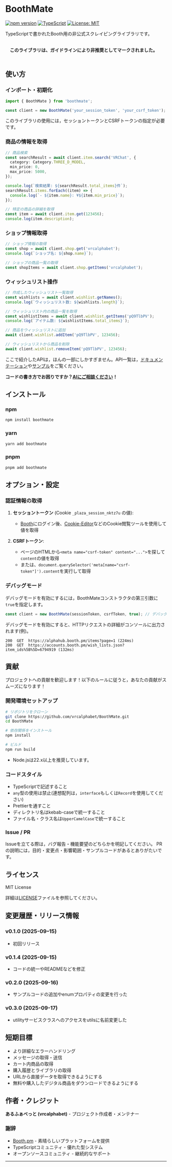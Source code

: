 # BoothMate

[![npm version](https://badge.fury.io/js/boothmate.svg)](https://badge.fury.io/js/boothmate)
[![TypeScript](https://img.shields.io/badge/TypeScript-Ready-blue.svg)](https://www.typescriptlang.org/)
[![License: MIT](https://img.shields.io/badge/License-MIT-yellow.svg)](https://opensource.org/licenses/MIT)

TypeScriptで書かれたBooth用の非公式スクレイピングライブラリです。

\
　**このライブラリは、ガイドラインにより非推奨としてマークされました。**
\
　
## 使い方

### インポート・初期化

```typescript
import { BoothMate } from 'boothmate';

const client = new BoothMate('your_session_token', 'your_csrf_token');
```

このライブラリの使用には，セッショントークンとCSRFトークンの指定が必要です。

### 商品の情報を取得

```typescript
// 商品検索
const searchResult = await client.item.search('VRChat', {
  category: Category.THREE_D_MODEL,
  min_price: 0,
  max_price: 5000,
});

console.log(`検索結果: ${searchResult.total_items}件`);
searchResult.items.forEach((item) => {
  console.log(`- ${item.name}: ¥${item.min_price}`);
});

// 特定の商品の詳細を取得
const item = await client.item.get(123456);
console.log(item.description);
```

### ショップ情報取得

```typescript
// ショップ情報の取得
const shop = await client.shop.get('vrcalphabet');
console.log(`ショップ名: ${shop.name}`);

// ショップの商品一覧の取得
const shopItems = await client.shop.getItems('vrcalphabet');
```

### ウィッシュリスト操作

```typescript
// 作成したウィッシュリスト一覧取得
const wishlists = await client.wishlist.getNames();
console.log(`ウィッシュリスト数: ${wishlists.length}`);

// ウィッシュリスト内の商品一覧を取得
const wishlistItems = await client.wishlist.getItems('pQ9TlbPV');
console.log(`アイテム数: ${wishlistItems.total_items}`);

// 商品をウィッシュリストに追加
await client.wishlist.addItem('pQ9TlbPV', 123456);

// ウィッシュリストから商品を削除
await client.wishlist.removeItem('pQ9TlbPV', 123456);
```

ここで紹介したAPIは，ほんの一部にしかすぎません。API一覧は，[ドキュメンテーション](https://vrcalphabet.github.io/BoothMate/classes/BoothMate.BoothMate.html)や[サンプル](https://github.com/vrcalphabet/BoothMate/tree/master/examples)をご覧ください。

**コードの書き方でお困りですか？[AIにご相談ください](https://gemini.google.com/gem/1VlPbawQ_8AcdBzhsGcxYKAUYTpXvhCSq?usp=sharing)！**

## インストール

### npm

```bash
npm install boothmate
```

### yarn

```bash
yarn add boothmate
```

### pnpm

```bash
pnpm add boothmate
```

## オプション・設定

### 認証情報の取得

1. **セッショントークン** (Cookie `_plaza_session_nktz7u` の値):
   - [Booth](https://booth.pm/ja)にログイン後、[Cookie-Editor](https://chromewebstore.google.com/detail/cookie-editor/hlkenndednhfkekhgcdicdfddnkalmdm)などのCookie閲覧ツールを使用して値を取得

2. **CSRFトークン**:
   - ページのHTMLから`<meta name="csrf-token" content="...">`を探して`content`の値を取得
   - または、`document.querySelector('meta[name="csrf-token"]').content`を実行して取得

### デバッグモード

デバッグモードを有効にするには，BoothMateコンストラクタの第三引数に`true`を指定します。

```typescript
const client = new BoothMate(sessionToken, csrfToken, true); // デバッグモード有効
```

デバッグモードを有効にすると、HTTPリクエストの詳細がコンソールに出力されます(例)。

```
200  GET  https://alphahub.booth.pm/items?page=1 (224ms)
200  GET  https://accounts.booth.pm/wish_lists.json?item_ids%5B%5D=6794919 (132ms)
```

## 貢献

プロジェクトへの貢献を歓迎します！以下のルールに従うと，あなたの貢献がスムーズになります！

### 開発環境セットアップ

```bash
# リポジトリをクローン
git clone https://github.com/vrcalphabet/BoothMate.git
cd BoothMate

# 依存関係をインストール
npm install

# ビルド
npm run build
```

- Node.jsは22.x以上を推奨しています。

### コードスタイル

- TypeScriptで記述すること
- `any`型の使用は禁止(連想配列は，`interface`もしくは`Record`を使用してください)
- Prettierを通すこと
- ディレクトリ名はkebab-caseで統一すること
- ファイル名・クラス名は`UpperCamelCase`で統一すること

### Issue / PR

Issueを立てる際は，バグ報告・機能要望のどちらかを明記してください。
PRの説明には，目的・変更点・影響範囲・サンプルコードがあるとありがたいです。

## ライセンス

MIT License

詳細は[LICENSE](./LICENSE)ファイルを参照してください。

## 変更履歴・リリース情報

### v0.1.0 (2025-09ｰ15)

- 初回リリース

### v0.1.4 (2025-09-15)

- コードの統一やREADMEなどを修正

### v0.2.0 (2025-09-16)

- サンプルコードの追加やenumプロパティの変更を行った

### v0.3.0 (2025-09-17)

- utilityサービスクラスへのアクセスをutilsに名前変更した

## 短期目標

- より詳細なエラーハンドリング
- メッセージの取得・送信
- カート内商品の取得
- 購入履歴とライブラリの取得
- URLから直接データを取得できるようにする
- 無料や購入したデジタル商品をダウンロードできるようにする

## 作者・クレジット

**あるふぁべっと (vrcalphabet)** - プロジェクト作成者・メンテナー

### 謝辞

- [Booth.pm](https://booth.pm/ja) - 素晴らしいプラットフォームを提供
- TypeScriptコミュニティ - 優れた型システム
- オープンソースコミュニティ - 継続的なサポート

---
